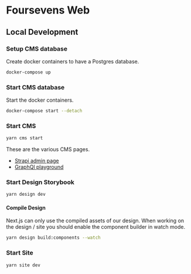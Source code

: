 # Foursevens Web

## Local Development

### Setup CMS database

Create docker containers to have a Postgres database.

```sh
docker-compose up
```

### Start CMS database

Start the docker containers.

```sh
docker-compose start --detach
```

### Start CMS

```sh
yarn cms start
```

These are the various CMS pages.

- [Strapi admin page](http://localhost:1337/admin)
- [GraphQl playground](http://localhost:1337/graphql)

### Start Design Storybook

```sh
yarn design dev
```

#### Compile Design

Next.js can only use the compiled assets of our design. When working on the design / site you should enable the component builder in watch mode.

```sh
yarn design build:components --watch
```

### Start Site

```sh
yarn site dev
```
